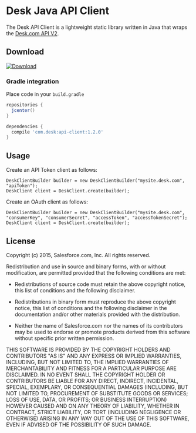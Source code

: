 # Desk Java API Client

The Desk API Client is a lightweight static library written in Java that wraps the [Desk.com API V2][1].

## Download
[![Download](https://api.bintray.com/packages/desk/public/api-client/images/download.svg)](https://bintray.com/desk/public/api-client/_latestVersion)

### Gradle integration

Place code in your `build.gradle`

```gradle
repositories {
  jcenter()
}

dependencies {
  compile 'com.desk:api-client:1.2.0'
}
```

## Usage

Create an API Token client as follows:

```
DeskClientBuilder builder = new DeskClientBuilder("mysite.desk.com", "apiToken");
DeskClient client = DeskClient.create(builder);
```

Create an OAuth client as follows:

```
DeskClientBuilder builder = new DeskClientBuilder("mysite.desk.com", "consumerKey", "consumerSecret", "accessToken", "accessTokenSecret");
DeskClient client = DeskClient.create(builder);
```

## License

Copyright (c) 2015, Salesforce.com, Inc.
All rights reserved.

Redistribution and use in source and binary forms, with or without modification, are permitted provided that the following conditions are met:

* Redistributions of source code must retain the above copyright notice, this list of conditions and the following disclaimer.

* Redistributions in binary form must reproduce the above copyright notice, this list of conditions and the following disclaimer in the documentation and/or other materials provided with the distribution.

* Neither the name of Salesforce.com nor the names of its contributors may be used to endorse or promote products derived from this software without specific prior written permission.

THIS SOFTWARE IS PROVIDED BY THE COPYRIGHT HOLDERS AND CONTRIBUTORS "AS IS" AND ANY EXPRESS OR IMPLIED WARRANTIES, INCLUDING, BUT NOT LIMITED TO, THE IMPLIED WARRANTIES OF MERCHANTABILITY AND FITNESS FOR A PARTICULAR PURPOSE ARE DISCLAIMED. IN NO EVENT SHALL THE COPYRIGHT HOLDER OR CONTRIBUTORS BE LIABLE FOR ANY DIRECT, INDIRECT, INCIDENTAL, SPECIAL, EXEMPLARY, OR CONSEQUENTIAL DAMAGES (INCLUDING, BUT NOT LIMITED TO, PROCUREMENT OF SUBSTITUTE GOODS OR SERVICES; LOSS OF USE, DATA, OR PROFITS; OR BUSINESS INTERRUPTION) HOWEVER CAUSED AND ON ANY THEORY OF LIABILITY, WHETHER IN CONTRACT, STRICT LIABILITY, OR TORT (INCLUDING NEGLIGENCE OR OTHERWISE) ARISING IN ANY WAY OUT OF THE USE OF THIS SOFTWARE, EVEN IF ADVISED OF THE POSSIBILITY OF SUCH DAMAGE.

[1]: http://dev.desk.com
[2]: https://github.com/forcedotcom/DeskApiClient-Java/releases/latest
